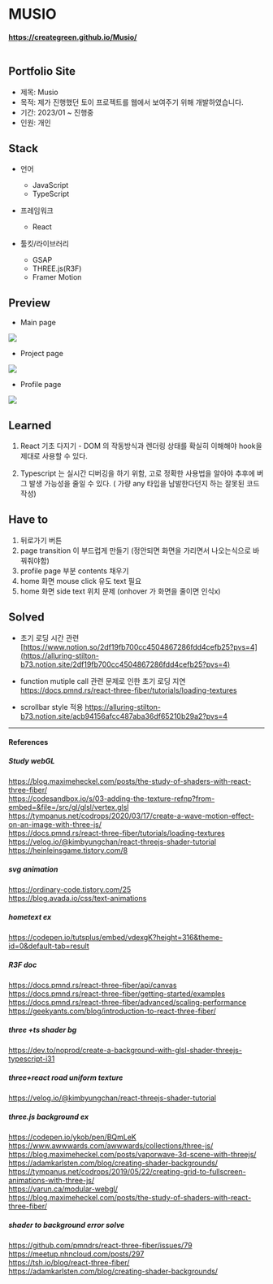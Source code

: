 # MUSIO <br/>
#### https://creategreen.github.io/Musio/<br/><br/>

## Portfolio Site 

- 제목: Musio 
- 목적: 제가 진행했던 토이 프로젝트를 웹에서 보여주기 위해 개발하였습니다.
- 기간: 2023/01 ~ 진행중 
- 인원: 개인


## Stack

- 언어
    - JavaScript
    - TypeScript
    
- 프레임워크
    - React
    
- 툴킷/라이브러리
    - GSAP
    - THREE.js(R3F)
    - Framer Motion


## Preview 
- Main page 
<img src="https://user-images.githubusercontent.com/91831423/226843808-f3eacddd-d958-40b5-9131-14fa1ed98246.gif" >

- Project page  
<img src="https://user-images.githubusercontent.com/91831423/226844027-ddf4bb02-cabb-41ad-9482-a1a6a63c99de.gif" >


- Profile page 
<img src="https://user-images.githubusercontent.com/91831423/226844313-578afade-13d5-4270-a94e-f62201df9967.gif">



## Learned

1. React 기초 다지기 - DOM 의 작동방식과 렌더링 상태를 확실히 이해해야 hook을 제대로 사용할 수 있다.

2. Typescript 는 실시간 디버깅을 하기 위함, 고로 정확한 사용법을 알아야 추후에 버그 발생 가능성을 줄일 수 있다. ( 가량 any 타입을 남발한다던지 하는 잘못된 코드 작성)

## Have to

1. 뒤로가기 버튼
2. page transition 이 부드럽게 만들기 (정안되면 화면을 가리면서 나오는식으로 바꿔줘야함)
3. profile page 부분 contents 채우기 
4. home 화면 mouse click 유도 text 필요
5. home 화면 side text 위치 문제 (onhover 가 화면을 줄이면 인식x) 

## Solved

- 초기 로딩 시간 관련 [https://www.notion.so/2df19fb700cc4504867286fdd4cefb25?pvs=4](https://alluring-stilton-b73.notion.site/2df19fb700cc4504867286fdd4cefb25?pvs=4)<br/>

- function mutiple call 관련 문제로 인한 초기 로딩 지연 https://docs.pmnd.rs/react-three-fiber/tutorials/loading-textures <br/>

- scrollbar style 적용 https://alluring-stilton-b73.notion.site/acb94156afcc487aba36df65210b29a2?pvs=4 <br/>

--------------
#### References
##### Study webGL
https://blog.maximeheckel.com/posts/the-study-of-shaders-with-react-three-fiber/ <br/>
https://codesandbox.io/s/03-adding-the-texture-refnp?from-embed=&file=/src/gl/glsl/vertex.glsl<br/>
https://tympanus.net/codrops/2020/03/17/create-a-wave-motion-effect-on-an-image-with-three-js/<br/>
https://docs.pmnd.rs/react-three-fiber/tutorials/loading-textures<br/>
https://velog.io/@kimbyungchan/react-threejs-shader-tutorial<br/>
https://heinleinsgame.tistory.com/8<br/>

##### svg animation<br/>
https://ordinary-code.tistory.com/25 <br/>
https://blog.avada.io/css/text-animations<br/>

##### hometext ex <br/>
https://codepen.io/tutsplus/embed/vdexgK?height=316&theme-id=0&default-tab=result <br/>

##### R3F doc<br/>
https://docs.pmnd.rs/react-three-fiber/api/canvas<br/>
https://docs.pmnd.rs/react-three-fiber/getting-started/examples<br/>
https://docs.pmnd.rs/react-three-fiber/advanced/scaling-performance<br/>
https://geekyants.com/blog/introduction-to-react-three-fiber/<br/>

##### three +ts shader bg<br/>
https://dev.to/noprod/create-a-background-with-glsl-shader-threejs-typescript-i31<br/>

##### three+react road uniform texture<br/>
https://velog.io/@kimbyungchan/react-threejs-shader-tutorial<br/>
##### three.js background ex<br/>
https://codepen.io/ykob/pen/BQmLeK<br/>
https://www.awwwards.com/awwwards/collections/three-js/<br/>
https://blog.maximeheckel.com/posts/vaporwave-3d-scene-with-threejs/<br/>
https://adamkarlsten.com/blog/creating-shader-backgrounds/<br/>
https://tympanus.net/codrops/2019/05/22/creating-grid-to-fullscreen-animations-with-three-js/<br/>
https://varun.ca/modular-webgl/<br/>
https://blog.maximeheckel.com/posts/the-study-of-shaders-with-react-three-fiber/<br/>

##### shader to background error solve<br/>
https://github.com/pmndrs/react-three-fiber/issues/79<br/>
https://meetup.nhncloud.com/posts/297<br/>
https://tsh.io/blog/react-three-fiber/<br/>
https://adamkarlsten.com/blog/creating-shader-backgrounds/<br/>
